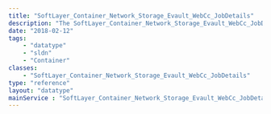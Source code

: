 ```yaml
---
title: "SoftLayer_Container_Network_Storage_Evault_WebCc_JobDetails"
description: "The SoftLayer_Container_Network_Storage_Evault_WebCc_JobDetails will contain basic details for all backup and restore jobs performed by the StorageLayer EVault service offering. "
date: "2018-02-12"
tags:
    - "datatype"
    - "sldn"
    - "Container"
classes:
    - "SoftLayer_Container_Network_Storage_Evault_WebCc_JobDetails"
type: "reference"
layout: "datatype"
mainService : "SoftLayer_Container_Network_Storage_Evault_WebCc_JobDetails"
---
```

